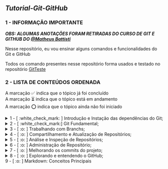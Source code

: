 ## ***Tutorial-Git-GitHub***

### 1 - INFORMAÇÃO IMPORTANTE

***OBS: ALGUMAS ANOTAÇÕES FORAM RETIRADAS DO CURSO DE GIT E GITHUB DO [@Matheus Battisti](https://github.com/matheusbattisti)***

Nesse repositório, eu vou ensinar alguns comandos e funcionalidades do Git e GitHub

Todos os comando presentes nesse repositório forma usados e testado no repositório [GitTeste](https://github.com/IgorMariano25/GitTeste)

### 2 - LISTA DE CONTEÚDOS ORDENADA 
A marcação :white_check_mark: indica que o tópico já foi concluído\
A marcação :hourglass_flowing_sand: indica que o tópico está em andamento\
A marcação :o: indica que o tópico ainda não foi iniciado

<details><summary> 1 - [ :white_check_mark: ] Introdução e Instação das dependências do Git;</summary> <br/>
 
<p> 1.1 - [ :white_check_mark: ] Instalando Git no Windows </p>
<p> 1.2 - [ :white_check_mark: ] Instalando VSCode no Windows </p>
<p> 1.3 - [ :white_check_mark: ] O que é controle de versão  ? </p>
<p> 1.4 - [ :white_check_mark: ] O que é GIT ? </p>
</details>

<details><summary> 2 - [ :white_check_mark:] Git Fundamental;</summary> <br/>

<p> 2.1 [ :white_check_mark:] O que é um repositório ? </p> 
<p> 2.2 [ :white_check_mark:] Criando repositórios </p>
<p> 2.3 [ :white_check_mark:] O que é GitHub ? </p>
<p> 2.4 [ :white_check_mark:] Enviando Repositórios para o GitHub </p>
<p> 2.5 [ :white_check_mark:] Verificando alterações </p>
<p> 2.6 [ :white_check_mark:] Adicionando arquivos ao projeto </p>
<p> 2.7 [ :white_check_mark:] Salvando alterações </p>
<p> 2.8 [ :white_check_mark:] Enviando código para o repositório remoto </p>
<p> 2.9 [ :white_check_mark:] Recebendo alterações </p>
<p> 2.10 [ :white_check_mark:] Clonando repositório </p>
<p> 2.11 [ :white_check_mark:] Removendo arquivos </p>
<p> 2.12 [ :white_check_mark:] Verificando as alterações por meio de log </p>
<p> 2.13 [ :white_check_mark:] Renomeando/Movendo arquivos </p>
<p> 2.14 [ :white_check_mark:] Desfazendo alterações </p>
<p> 2.15 [ :white_check_mark:] Ignorando arquivos e diretórios em um projeto </p>
<p> 2.16 [ :white_check_mark:] Resetando um Branch </p>
</details>
  
<details><summary> 3 - [ :o: ] Trabalhando com Branchs; </summary></details>
<details><summary> 4 - [ :o: ] Compartilhamento e Atualização de Repositórios; </summary></details>
<details><summary> 5 - [ :o: ] Análise e Inspeção de Repositórios; </summary></details>
<details><summary> 6 - [ :o: ] Administração de Repositório; </summary></details>
<details><summary> 7 - [ :o: ] Melhorando os commits do projeto; </summary></details>
<details><summary> 8 - [ :o: ] Explorando e entendendo o GitHub; </summary></details>
9 - [ :o: ] Markdown: Conceitos Principais
